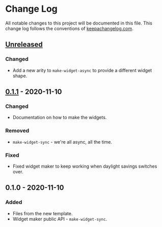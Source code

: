 # Change Log
All notable changes to this project will be documented in this file. This change log follows the conventions of [keepachangelog.com](http://keepachangelog.com/).

## [Unreleased]
### Changed
- Add a new arity to `make-widget-async` to provide a different widget shape.

## [0.1.1] - 2020-11-10
### Changed
- Documentation on how to make the widgets.

### Removed
- `make-widget-sync` - we're all async, all the time.

### Fixed
- Fixed widget maker to keep working when daylight savings switches over.

## 0.1.0 - 2020-11-10
### Added
- Files from the new template.
- Widget maker public API - `make-widget-sync`.

[Unreleased]: https://github.com/your-name/spmp-lab1/compare/0.1.1...HEAD
[0.1.1]: https://github.com/your-name/spmp-lab1/compare/0.1.0...0.1.1
